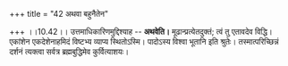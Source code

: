 +++
title = "42 अथवा बहुनैतेन"

+++
।।10.42।। उत्तमाधिकारिणमुद्दिश्याह -- **अथवेति।** मूढान्प्रत्येतदुक्तं;
त्वं तु एतावदेव विद्धि। एकांशेन एकदेशेनाहमिदं विष्टभ्य व्याप्य
स्थितोऽस्मि। पादोऽस्य विश्वा भूतानि इति श्रुतेः। तस्मात्परिच्छिन्नं
दर्शनं त्यक्त्वा सर्वत्र ब्रह्मबुद्धिमेव कुर्वित्याशयः।
